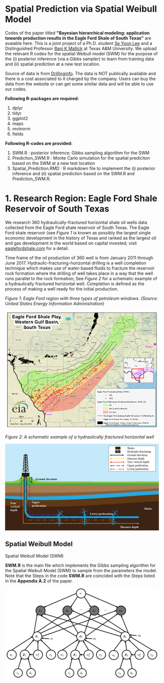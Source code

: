 # Spatial Prediction via Spatial Weibull Model

Codes of the paper titled  **"Bayesian hierarchical modeling: application towards production results in the Eagle Ford Shale of South Texas"** are avaiable here. This is a joint project of a Ph.D. student [Se Yoon Lee](https://sites.google.com/view/seyoonlee) and a Distinguished Professor [Bani K Mallick](https://www.stat.tamu.edu/~bmallick/) at Texas A&M University. We upload the relevant R codes for the spatial Weibull model (SWM) for the purpose of the (i) posterior inference (via a Gibbs sampler) to learn from training data and (ii) spatial prediction at a new test location. 

Source of data is from [Drillinginfo](https://info.drillinginfo.com/). The data is NOT publically available and there is a cost associated to it charged by the company. Users can buy the data from the website or can get some similar data and will be able to use our codes. 

**Following R-packages are required:**
1. dplyr
2. tidyr
3. ggplot2
4. maps
5. mvtnorm
6. fields

**Following R-codes are provided:**
1. SWM.R : posterior inference; Gibbs sampling algorithm for the SWM
2. Prediction_SWM.R : Monte Carlo simulation for the spatial prediciton based on the SWM at a new test location
3. Spatial_Prediction.RMD : R markdown file to implement the (i) posterior inference and (ii) spatial prediction based on the SWM.R and Prediction_SWM.R.

# 1. Research Region: Eagle Ford Shale Reservoir of South Texas
We research 360 hydraulically-fractured horizontal shale oil wells data collected from the Eagle Ford shale reservoir of South Texas. The Eagle Ford shale reservoir (see *Figure 1* is known as possibly the largest single economic development in the history of Texas and ranked as the largest oil and gas development in the world based on capital invested; visit [eaglefordshale.com](https://eaglefordshale.com/) for a detail. 

Time frame of the oil production of 360 well is from January 2011 through June 2017. Hydraulic-fracturing-horizontal drilling is a well completion technique which makes use of water-based fluids to fracture the reservoir rock formation where the drilling of well takes place in a way that the well runs parallel to the rock formation; See *Figure 2* for a schematic example of a hydraulically fractured horizontal well. Completion is defined as the process of making a well ready for the initial production.  

*Figure 1: Eagle Ford region with three types of petroleum windows. (Source: United States Energy Information Administration)*

![](images/Eagle_Ford_Shale.png)

*Figure 2: A schematic example of a hydraulically fractured horizontal well*

![](images/Hydraulic_Fracturing_explain_detail.png)



## Spatial Weibull Model
Spatial Weibull Model (SWM) 

**SWM.R** is the main file which implements the Gibbs sampling algorithm for the Spatial Weibull Model (SWM) to sample from the parameters the model. Note that the Steps in the code **SWM.R** are coincided with the Steps listed in the **Appendix A.2** of the paper. 

![](images/graphical_model.png)
